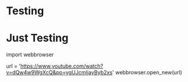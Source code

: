 # Testing
# Just Testing

import webbrowser

url = 'https://www.youtube.com/watch?v=dQw4w9WgXcQ&pp=ygUJcmljayByb2xs'
webbrowser.open_new(url)
